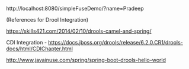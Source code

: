 

http://localhost:8080/simpleFuseDemo/?name=Pradeep


(References for Drool Integration)

https://skills421.com/2014/02/10/drools-camel-and-spring/

CDI Integration - https://docs.jboss.org/drools/release/6.2.0.CR1/drools-docs/html/CDIChapter.html

http://www.javainuse.com/spring/spring-boot-drools-hello-world

